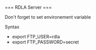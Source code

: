 === RDLA Server ===

Don't forget to set environement variable

Syntax
  * export FTP_USER=rdla
  * export FTP_PASSWORD=secret

